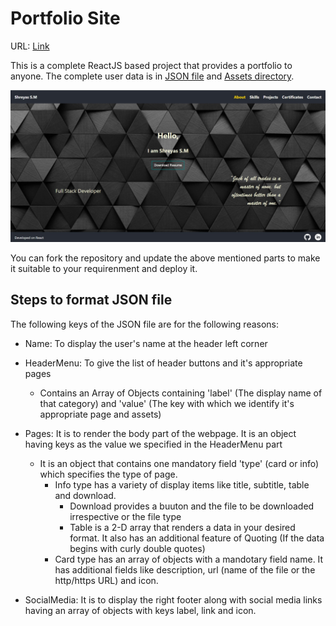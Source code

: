 # Portfolio Site

URL: [Link](https://shreyassingri.github.io/portfolio/)

This is a complete ReactJS based project that provides a portfolio to anyone.
The complete user data is in [JSON file](https://github.com/ShreyasSingri/portfolio/blob/main/src/PersonalData.json) and [Assets directory](https://github.com/ShreyasSingri/portfolio/tree/main/src/Assets).

![Screenshot](Screenshot.jpg)

You can fork the repository and update the above mentioned parts to make it suitable to your requirenment and deploy it.

## Steps to format JSON file

The following keys of the JSON file are for the following reasons:

- Name: To display the user's name at the header left corner

- HeaderMenu: To give the list of header buttons and it's appropriate pages
  - Contains an Array of Objects containing 'label' (The display name of that category) and 'value' (The key with which we identify it's appropriate page and assets)

- Pages: It is to render the body part of the webpage. It is an object having keys as the value we specified in the HeaderMenu part
  - It is an object that contains one mandatory field 'type' (card or info) which specifies the type of page.
    - Info type has a variety of display items like title, subtitle, table and download. 
      - Download provides a buuton and the file to be downloaded irrespective or the file type
      - Table is a 2-D array that renders a data in your desired format. It also has an additional feature of Quoting (If the data begins with curly double quotes)
    - Card type has an array of objects with a mandotary field name. It has additional fields like description, url (name of the file or the http/https URL) and icon.

- SocialMedia: It is to display the right footer along with social media links having an array of objects with keys label, link and icon.
